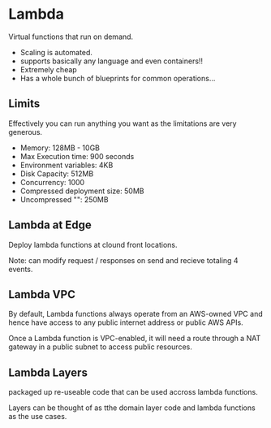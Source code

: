 # Lambda

Virtual functions that run on demand.

- Scaling is automated.
- supports basically any language and even containers!!
- Extremely cheap
- Has a whole bunch of blueprints for common operations...

## Limits

Effectively you can run anything you want as the limitations are very generous.

- Memory: 128MB - 10GB
- Max Execution time: 900 seconds
- Environment variables: 4KB
- Disk Capacity: 512MB
- Concurrency: 1000
- Compressed deployment size: 50MB
- Uncompressed "": 250MB

## Lambda at Edge

Deploy lambda functions at clound front locations.

Note: can modify request / responses on send and recieve totaling 4 events.

## Lambda VPC

By default, Lambda functions always operate from an AWS-owned VPC and hence have access to any public internet address or public AWS APIs.

Once a Lambda function is VPC-enabled, it will need a route through a NAT gateway in a public subnet to access public resources.

## Lambda Layers

packaged up re-useable code that can be used accross lambda functions.

Layers can be thought of as tthe domain layer code and lambda functions as the use cases.